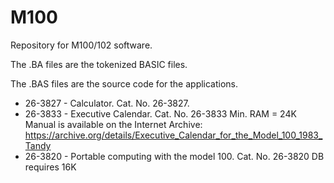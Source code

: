# M100

Repository for M100/102 software.

The .BA files are the tokenized BASIC files.

The .BAS files are the source code for the applications.

* 26-3827 - Calculator.  Cat. No. 26-3827.
* 26-3833 - Executive Calendar.  Cat. No. 26-3833  Min. RAM = 24K
Manual is available on the Internet Archive: https://archive.org/details/Executive_Calendar_for_the_Model_100_1983_Tandy
* 26-3820 - Portable computing with the model 100.  Cat. No. 26-3820  DB requires 16K
